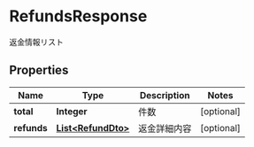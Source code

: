 

# RefundsResponse

返金情報リスト
## Properties

Name | Type | Description | Notes
------------ | ------------- | ------------- | -------------
**total** | **Integer** | 件数 |  [optional]
**refunds** | [**List&lt;RefundDto&gt;**](RefundDto.md) | 返金詳細内容 |  [optional]



